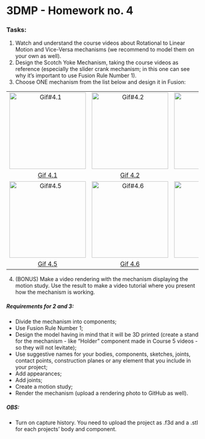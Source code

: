 # 3DMP -  Homework no. 4

### Tasks:
1. Watch and understand the course videos about Rotational to Linear Motion and Vice-Versa mechanisms (we recommend to model them on your own as well).
2. Design the Scotch Yoke Mechanism, taking the course videos as reference (especially the slider crank mechanism; in this one can see why it’s important to use Fusion Rule Number 1).
3. Choose ONE mechanism from the  list below and design it in Fusion:

<table>
    <tbody>
        <tr>
            <td  align="center"><img src="https://github.com/Burdun/3DMP_private/blob/main/readme_gifs/Gif%234.1.gif" width=200 title="Gif#4.1"></td>
            <td align="center"><img src="https://github.com/Burdun/3DMP_private/blob/main/readme_gifs/Gif%234.2.gif" width=200 title="Gif#4.2"/></td>
            <td align="center"><img src="https://github.com/Burdun/3DMP_private/blob/main/readme_gifs/Gif%234.3.gif" width=200 title="Gif#4.3"></td>
            <td align="center"><img src="" width=200 title="Gif#4.4"/></td>
        </tr>
        <tr>
            <td rowspan align="center" valign="center"><a href="https://tinyurl.com/y8zgkzjq">Gif 4.1</a></td>
            <td rowspan align="center" valign="center"><a href="https://tinyurl.com/ycxhnskp">Gif 4.2</a></td>
            <td rowspan align="center" valign="center"><a href="https://tinyurl.com/ycc3mrls">Gif 4.3</a></td>
            <td rowspan align="center" valign="center"><a href="https://tinyurl.com/ybxq84ko">Gif 4.4</a></td>
        </tr>
        <tr>
            <td align="center"><img src="" width=200 title="Gif#4.5"></td>
            <td align="center"><img src="https://github.com/Burdun/3DMP_private/blob/main/readme_gifs/Gif%234.6.gif" width=200 title="Gif#4.6"/></td>
            <td align="center"><img src="https://github.com/Burdun/3DMP_private/blob/main/readme_gifs/Gif%234.7.gif" width=200 title="Gif#4.7"></td>
            <td align="center"><img src="" width=200 title="Gif#4.8"/></td>
        </tr> 
        <tr>
            <td rowspan align="center" valign="center"><a href="https://tinyurl.com/y9uww3b8">Gif 4.5</a></td>
            <td rowspan align="center" valign="center"><a href="https://tinyurl.com/y94sx6om">Gif 4.6</a></td>
            <td rowspan align="center" valign="center"><a href="https://tinyurl.com/y7jvyma3">Gif 4.7</a></td>
            <td rowspan align="center" valign="center"><a href="https://tinyurl.com/ydabljd6">Gif 4.8</a></td>
        </tr>
    </tbody>
</table>

4. (BONUS) Make a video rendering with the mechanism displaying the motion study. Use the result to make a video tutorial where you present how the mechanism is working.

##### **Requirements for 2 and 3:**
- Divide the mechanism into components;
- Use Fusion Rule Number 1;
- Design the model having in mind that it will be 3D printed (create a stand for the mechanism - like “Holder” component made in Course 5 videos - so they will not levitate);
- Use suggestive names for your bodies, components, sketches, joints, contact points, construction planes or any element that you include in your project;
- Add appearances;
- Add joints;
- Create a motion study;
- Render the mechanism (upload a rendering photo to GitHub as well).

##### **OBS:**
- Turn on capture history. You need to upload the project as .f3d and a .stl for each projects’ body and component.
